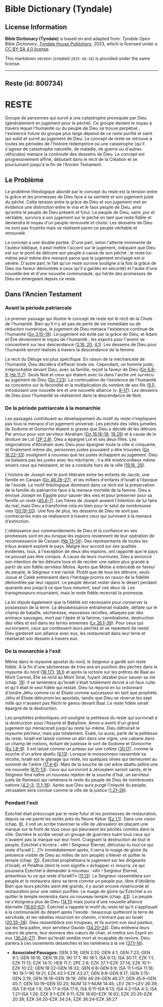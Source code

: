 # Bible Dictionary (Tyndale)

## License Information

**Bible Dictionary (Tyndale)** is based on and adapted from: _Tyndale Open Bible Dictionary_, [Tyndale House Publishers](https://tyndaleopenresources.com/), 2023, which is licensed under a [CC BY-SA 4.0 license](https://creativecommons.org/licenses/by-sa/4.0/legalcode.en).

This markdown version (created `2025-10-16`) is provided under the same license.



--------------------------------

## Reste (id: 800734)

RESTE
=====

Groupe de personnes qui survit à une catastrophe provoquée par Dieu (généralement en jugement pour le péché). Ce groupe devient le noyau à travers lequel l'humanité ou du peuple de Dieu se trouve perpétué ; l'existence future du groupe plus large dépend de ce reste purifié et saint qui subit et survit au jugement de Dieu. Le concept de reste se retrouve à toutes les périodes de l'histoire rédemptrice où une catastrophe (qu'il s'agisse de catastrophe naturelle, de maladie, de guerre ou d'autres véhicules) menace la continuité des desseins de Dieu. Le concept est progressivement affiné, débutant dans le récit de la Création et se poursuivant jusqu'à la fin de l'Ancien Testament.

Le Problème
-----------

Le problème théologique abordé par le concept du reste est la tension entre la grâce et les promesses de Dieu face à sa sainteté et son jugement juste du péché. Cette tension entre la grâce de Dieu et son jugement met en évidence une distinction entre le vrai et le faux peuple de Dieu, ainsi qu'entre le peuple de Dieu présent et futur. Le peuple de Dieu, saint, pur et véritable, survivra à son jugement sur le péché en tant que reste fidèle et deviendra le noyau d'un peuple renouvelé et choisi. Les desseins de Dieu ne sont pas frustrés mais se réalisent parmi ce peuple véritable et renouvelé.

Le concept a une double portée. D'une part, selon l'attente imminente de l'auteur biblique, il peut mettre l'accent sur le jugement, indiquant que Dieu est sur le point de détruire son peuple à cause de son péché ; le reste lui\-même peut même être menacé parce que le jugement envisagé est si sévère. D'autre part, le fait qu'un reste survive souligne à la fois la grâce de Dieu (sa faveur démontrée à ceux qu'il a gardés en sécurité) et l'aube d'une nouvelle ère et d'une nouvelle communauté, qui hérite des promesses de Dieu en émergeant depuis ce reste.

Dans l’Ancien Testament
-----------------------

### Avant la période patriarcale

Le premier passage qui illustre le concept de reste est le récit de la Chute de l'humanité. Bien qu'il n'y ait pas de perte de vie immédiate ou de réduction numérique, le jugement de Dieu menace l'existence continue de l'humanité ([Gn 3\.15–19](https://ref.ly/Gen3:15-Gen3:19)). Le jugement est évité par la grâce de Dieu, et Adam et Ève deviennent le noyau de l'humanité ; les espoirs pour l'avenir se concentrent sur leur descendance ([3\.16, 20](https://ref.ly/Gen3:16,Gen3:20); [4\.1](https://ref.ly/Gen4:1)). Les desseins de Dieu pour l'humanité seront réalisés à travers la descendance de la femme.

Le récit du Déluge est plus spécifique. En raison de la méchanceté de l'humanité, Dieu décidera d'effacer toute vie. Cependant, un homme juste, irréprochable devant Dieu, avec sa famille, reçoit la faveur de Dieu ([Gn 6\.8–9](https://ref.ly/Gen6:8-Gen6:9); [Hé 11\.7](https://ref.ly/Heb11:7)). Seuls Noé et ceux qui étaient avec lui dans l'arche ont survécu au jugement de Dieu ([Gn 7\.23](https://ref.ly/Gen7:23)). La continuation de l'existence de l'humanité se concentre sur la fécondité et la multiplication du nombre de ses fils ([9\.1](https://ref.ly/Gen9:1)), introduisant une nouvelle ère et une nouvelle alliance (v. [8–17](https://ref.ly/Gen9:8-Gen9:17)). Les desseins de Dieu pour l'humanité se réaliseront dans la descendance de Noé.

### De la période patriarcale à la monarchie

Les passages contribuant au développement du motif du reste n'impliquent pas tous la menace d'un jugement universel. Les péchés des villes jumelles de Sodome et Gomorrhe étaient si graves que Dieu a décidé de les détruire. Par amour pour son serviteur Abraham ([Gn 18\.16–19](https://ref.ly/Gen18:16-Gen18:19); [19\.29](https://ref.ly/Gen19:29)) et à cause de la droiture de Lot ([2P 2\.8](https://ref.ly/2Pet2:8)), Dieu a épargné Lot et ses deux filles. Les négociations d'Abraham avec Dieu pour épargner toute la ville si cinquante, et finalement même dix, personnes justes pouvaient y être trouvées ([Gn 18\.22–33](https://ref.ly/Gen18:22-Gen18:33)) soulignent à nouveau que les justes échappent au jugement. Dieu ne balaiera pas les justes avec les méchants ; il a été miséricordieux même envers ceux qui hésitaient, et les a conduits hors de la ville ([19\.16, 29](https://ref.ly/Gen19:16,Gen19:29)).

L'histoire de Joseph est le pont littéraire entre les enfants de Jacob, une famille en Canaan ([Gn 46\.26–27](https://ref.ly/Gen46:26-Gen46:27)), et les milliers d'enfants d'Israël à l'époque de l'exode. Le motif théologique dominant dans ce récit est la préservation de la famille du patriarche face à la menace mortelle de la famine. Dieu a envoyé Joseph en Égypte pour sauver des vies et pour préserver pour sa famille un reste ([45\.6–7](https://ref.ly/Gen45:6-Gen45:7)). Les frères de Joseph avaient l'intention de lui faire du mal, mais Dieu a transformé cela en bien pour le salut de nombreuses vies ([50\.19–20](https://ref.ly/Gen50:19-Gen50:20)). Une fois de plus, les desseins de Dieu ne sont pas contrecarrés mais se réaliseront à travers ceux qui survivent à la menace d'extinction.

L'obéissance aux commandements de Dieu et la confiance en ses promesses sont en jeu lorsque les espions reviennent de leur opération de reconnaissance de Canaan ([Nb 13–14](https://ref.ly/Num13:1-Num14:45)). Des représentants de toutes les tribus avaient exploré le pays. Malgré leur accord sur ses qualités évidentes, tous, à l'exception de deux des espions, ont rapporté que le pays ne pouvait pas être conquis. À cause de leurs murmures, Dieu a annoncé son intention de les détruire tous et de recréer une nation plus grande à partir de son fidèle serviteur Moïse. Après que Moïse a intercédé en faveur du peuple, le Seigneur s'est ravisé. Plutôt que de tous les détruire, seuls Josué et Caleb entreraient dans l'héritage promis en raison de la fidélité démontrée par leur rapport. Le peuple devrait rester dans le désert pendant quarante ans jusqu'à ce que tous meurent, sauf ces deux\-là. Les transgresseurs mourraient, mais le reste fidèle recevrait la promesse.

La loi stipule également que la fidélité est nécessaire pour conserver la possession de la terre. La désobéissance entraînerait maladie, défaite sur le champ de bataille, sécheresse, mauvaises récoltes, attaques par des animaux sauvages, mort par l'épée et la famine, cannibalisme, destruction des villes et exil dans les terres ennemies ([Lv 26\.1–39](https://ref.ly/Lev26:1-Lev26:39)). Pour ceux qui survivraient, ceux qui confessent leurs péchés et se repentent (le reste) Dieu garderait son alliance avec eux, les restaurerait dans leur terre et réaliserait son dessein à travers eux.

### De la monarchie à l'exil

Même dans le royaume apostat du nord, le Seigneur a gardé son reste fidèle. À la fin d'une sécheresse de trois ans en punition des péchés dans le royaume du nord ([1R 17\.1](https://ref.ly/1Kgs17:1); [18\.1](https://ref.ly/1Kgs18:1)) et après la victoire sur les prêtres de Baal au Mont Carmel, Élie se rend au Mont Sinaï, fuyant Jézabel pour sauver sa vie (chap. [19](https://ref.ly/1Kgs19:1-1Kgs19:21)). Il se lamentera qu'Israël s'était totalement donné à un faux culte et qu'il était le seul fidèle qui restait. Dieu lui répond en lui ordonnant d'oindre Jéhu comme roi et Élisée comme successeur en tant que prophète. Jéhu et Élisée détruiront les apostats, tandis que Dieu se réserve les sept mille qui n'avaient pas fléchi le genou devant Baal. Le reste fidèle serait épargné de la destruction.

Les prophètes préexiliques ont souligné la petitesse du reste qui survivrait à la destruction sous l'Assyrie et Babylone. Amos a averti d'un grand jugement qui menacerait jusqu'au reste lui\-même. Dieu détruirait le royaume pécheur, mais pas totalement. Ésaïe, lui aussi, parle de la petitesse du reste. Israël est laissé comme un abri dans une vigne, une cabane dans un champ de melons, évitant de justesse le sort de Sodome et Gomorrhe ([Es 1\.8–9](https://ref.ly/Isa1:8-Isa1:9)). Il est laissé comme un poteau sur une colline ([30\.17](https://ref.ly/Isa30:17)), comme la souche d'un arbre abattu ([6\.13](https://ref.ly/Isa6:13)). Lorsque le moissonneur rassemble sa récolte, Israël est le glanage qui reste, les quelques olives qui demeurent au sommet de l'arbre ([17\.4–6](https://ref.ly/Isa17:4-Isa17:6)). Mais de la souche de cet arbre abattu jaillira une vie nouvelle ([6\.11–13](https://ref.ly/Isa6:11-Isa6:13)). Ceux qui survivront à Jérusalem seront saints, et le Seigneur fera naître un nouveau rejeton de la souche d'Isaï, un serviteur juste (le Rameau) qui ramènera le reste du peuple de Dieu de nombreuses nations ([4\.2–3](https://ref.ly/Isa4:2-Isa4:3); [11\.1–16](https://ref.ly/Isa11:1-Isa11:16)). Après que Dieu aura purgé l'iniquité du peuple, Jérusalem sera connue comme la ville de la justice ([1\.21–26](https://ref.ly/Isa1:21-Isa1:26)).

### Pendant l'exil

Ézéchiel était préoccupé par le reste futur et les promesses de restauration, depuis sa vie parmi les exilés près du fleuve Kebar ([Ez 1\.1](https://ref.ly/Ezek1:1)). Dans une vision (chap. [9](https://ref.ly/Ezek9:1-Ezek9:11)), il voit un scribe traverser la ville de Jérusalem en plaçant une marque sur le front de tous ceux qui pleuraient les péchés commis dans la ville. Derrière le scribe venait un groupe de guerriers tuant tous ceux qui n'avaient pas la marque sur leur front. Craignant la destruction de tout le peuple, Ézéchiel s'écriera : «Ah ! Seigneur Éternel, détruiras\-tu tout ce qui reste d’Israël \[...]?» Immédiatement après, il verra le nuage de gloire (la présence visible de Dieu au milieu de son peuple) s'élever et quitter le temple (chap. [10](https://ref.ly/Ezek10:1-Ezek10:22)). Ézéchiel prophétisera le jugement sur les dirigeants d'Israël, et Pelathia (dont le nom signifie « échapper ») mourra, ce qui poussera Ézéchiel à demander à nouveau : «Ah ! Seigneur Éternel, anéantiras\-tu ce qui reste d’Israël?» ([11\.13](https://ref.ly/Ezek11:13)). Le Seigneur rassemblera son peuple et le restaurera dans sa terre comme un peuple pur, libre d'idolâtrie. Bien que leurs péchés aient été grands, il y aurait encore miséricorde et restauration pour une nation purifiée. Le nuage de gloire qu'Ézéchiel a vu quitter le temple reviendra dans un nouveau temple (chap. [43](https://ref.ly/Ezek43:1-Ezek43:27)). Le peuple ne s'éloignera plus de Dieu ([14\.11](https://ref.ly/Ezek14:11)) mais jouira d'une nouvelle alliance éternelle ([16\.60–62](https://ref.ly/Ezek16:60-Ezek16:62)). Ézéchiel a rappelé le motif du reste tel qu'il s'appliquait à la communauté du désert après l'exode : beaucoup quitteront la terre de servitude, et les rebelles mourront en chemin, n'entrant pas en Israël ([20\.35–38](https://ref.ly/Ezek20:35-Ezek20:38)). Dieu rassemblera son troupeau, et ils auront «un seul pasteur, qui les fera paître, mon serviteur David» ([34\.20–24](https://ref.ly/Ezek34:20-Ezek34:24)). Dieu enlèvera leurs cœurs de pierre, leur donnera des cœurs de chair, et mettra son Esprit en eux ([36\.24–27](https://ref.ly/Ezek36:24-Ezek36:27)). Bien qu'Israël semble mort et incapable de revivre, Dieu parlera à ces ossements desséchés et les ramènera à la vie ([37\.1–14](https://ref.ly/Ezek37:1-Ezek37:14)).

* **Associated Passages:** GEN 3:16; GEN 3:20; GEN 4:1; GEN 7:23; GEN 9:1; GEN 19:16; GEN 19:29; 1KI 17:1; 1KI 18:1; ISA 6:13; ISA 30:17; EZK 1:1; EZK 11:13; EZK 14:11; HEB 11:7; 2PE 2:8; EZK 37:1–EZK 37:14; EZK 10:1–EZK 10:22; GEN 18:22–GEN 18:33; GEN 6:8–GEN 6:9; ISA 11:1–ISA 11:16; 1KI 19:1–1KI 19:21; EZK 43:1–EZK 43:27; GEN 9:8–GEN 9:17; GEN 3:15–GEN 3:19; GEN 18:16–GEN 18:19; GEN 46:26–GEN 46:27; GEN 45:6–GEN 45:7; GEN 50:19–GEN 50:20; NUM 13:1–NUM 14:45; LEV 26:1–LEV 26:39; ISA 1:8–ISA 1:9; ISA 17:4–ISA 17:6; ISA 6:11–ISA 6:13; ISA 4:2–ISA 4:3; ISA 1:21–ISA 1:26; EZK 9:1–EZK 9:11; EZK 16:60–EZK 16:62; EZK 20:35–EZK 20:38; EZK 34:20–EZK 34:24; EZK 36:24–EZK 36:27


